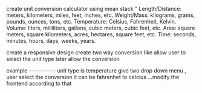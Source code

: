 create unit conversion calculator using mean stack 
"
Length/Distance: meters, kilometers, miles, feet, inches, etc.
Weight/Mass: kilograms, grams, pounds, ounces, tons, etc.
Temperature: Celsius, Fahrenheit, Kelvin.
Volume: liters, milliliters, gallons, cubic meters, cubic feet, etc.
Area: square meters, square kilometers, acres, hectares, square feet, etc.
Time: seconds, minutes, hours, days, weeks, years.

create a responsive design 
create two way conversion like allow user to select the unit type later allow the conversion

example ----------- unit type is temperature
give two drop down menu , user select the conversion 
it can be fahrenhet to celcius ...modify the frontend according to that 


